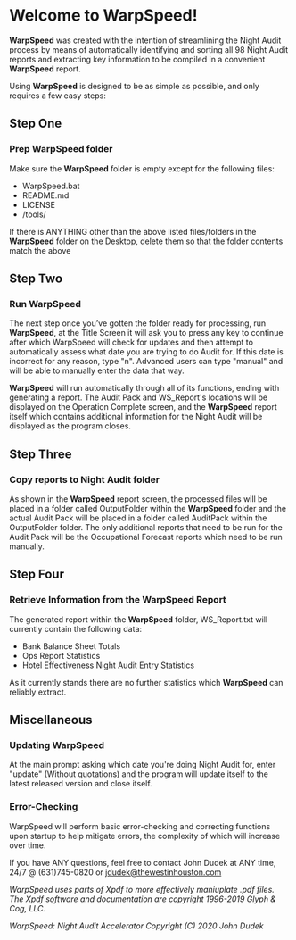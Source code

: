 # Welcome to WarpSpeed!
 
**WarpSpeed** was created with the intention of streamlining the Night Audit process by means of automatically identifying and sorting all 98 Night Audit reports and extracting key information to be compiled in a convenient **WarpSpeed** report. 

Using **WarpSpeed** is designed to be as simple as possible, and only requires a few easy steps:

## Step One
### Prep **WarpSpeed** folder

Make sure the **WarpSpeed** folder is empty except for the following files:
* WarpSpeed.bat
* README.md
* LICENSE
* /tools/
 
If there is ANYTHING other than the above listed files/folders in the **WarpSpeed** folder on the Desktop, delete them so that the folder contents match the above

## Step Two
### Run **WarpSpeed**
 
The next step once you’ve gotten the folder ready for processing, run **WarpSpeed**, at the Title Screen it will ask you to press any key to continue after which WarpSpeed will check for updates and then attempt to automatically assess what date you are trying to do Audit for. If this date is incorrect for any reason, type "n". Advanced users can type "manual" and will be able to manually enter the data that way.
 
**WarpSpeed** will run automatically through all of its functions, ending with generating a report. The Audit Pack and WS_Report's locations will be displayed on the Operation Complete screen, and the **WarpSpeed** report itself which contains additional information for the Night Audit will be displayed as the program closes.

## Step Three
### Copy reports to Night Audit folder

As shown in the **WarpSpeed** report screen, the processed files will be placed in a folder called OutputFolder within the **WarpSpeed** folder and the actual Audit Pack will be placed in a folder called AuditPack within the OutputFolder folder. The only additional reports that need to be run for the Audit Pack will be the Occupational Forecast reports which need to be run manually.

## Step Four
### Retrieve Information from the **WarpSpeed** Report
 
The generated report within the **WarpSpeed** folder, WS_Report.txt will currently contain the following data:

- Bank Balance Sheet Totals
- Ops Report Statistics
- Hotel Effectiveness Night Audit Entry Statistics

As it currently stands there are no further statistics which **WarpSpeed** can reliably extract.

## Miscellaneous
### Updating WarpSpeed

At the main prompt asking which date you're doing Night Audit for, enter "update" (Without quotations) and the program will update itself to the latest released version and close itself.

### Error-Checking

WarpSpeed will perform basic error-checking and correcting functions upon startup to help mitigate errors, the complexity of which will increase over time.

If you have ANY questions, feel free to contact John Dudek at ANY time, 24/7 @ (631)745-0820 or jdudek@thewestinhouston.com

*WarpSpeed uses parts of Xpdf to more effectively maniuplate .pdf files.*
*The Xpdf software and documentation are copyright 1996-2019 Glyph & Cog, LLC.*

*WarpSpeed: Night Audit Accelerator Copyright (C) 2020 John Dudek*
